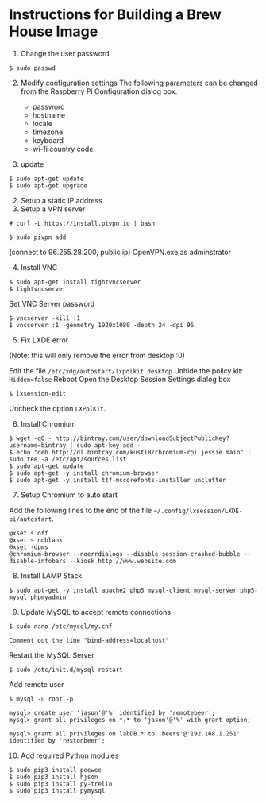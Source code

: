 # Instructions for Building a Brew House Image

1. Change the user password
  ```
  $ sudo passwd
  ```
  
2. Modify configuration settings
  The following parameters can be changed from the Raspberry Pi Configuration dialog box.
    - password
    - hostname
    - locale
    - timezone
    - keyboard
    - wi-fi country code
  
1. update
  ```
  $ sudo apt-get update
  $ sudo apt-get upgrade
  ```
  
2. Setup a static IP address
3. Setup a VPN server
  ```
  # curl -L https://install.pivpn.io | bash
  ```

  ```
  $ sudo pivpn add
  ```
  
  (connect to 96.255.28.200, public ip)
  OpenVPN.exe as adminstrator

4. Install VNC

  ```
  $ sudo apt-get install tightvncserver
  $ tightvncserver
  ```
  Set VNC Server password
  ```
  $ vncserver -kill :1
  $ vncserver :1 -geometry 1920x1080 -depth 24 -dpi 96
  ```

5. Fix LXDE error

  (Note: this will only remove the error from desktop :0)
  
  Edit the file ```/etc/xdg/autostart/lxpolkit.desktop```
  Unhide the policy kit: ```Hidden=false```
  Reboot
  Open the Desktop Session Settings dialog box
  ```
  $ lxsession-edit
  ```
  Uncheck the option ```LXPolKit```.

6. Install Chromium

  ```
  $ wget -qO - http://bintray.com/user/downloadSubjectPublicKey?username=bintray | sudo apt-key add -
  $ echo "deb http://dl.bintray.com/kusti8/chromium-rpi jessie main" | sudo tee -a /etc/apt/sources.list
  $ sudo apt-get update
  $ sudo apt-get -y install chromium-browser
  $ sudo apt-get -y install ttf-mscorefonts-installer unclutter
  ```

7. Setup Chromium to auto start

  Add the following lines to the end of the file ```~/.config/lxsession/LXDE-pi/autostart```.

  ```
  @xset s off
  @xset s noblank
  @xset -dpms
  @chromium-browser --noerrdialogs --disable-session-crashed-bubble --disable-infobars --kiosk http://www.website.com
  ```

8. Install LAMP Stack

  ```
  $ sudo apt-get -y install apache2 php5 mysql-client mysql-server php5-mysql phpmyadmin
  ```

9. Update MySQL to accept remote connections

  ```
  $ sudo nano /etc/mysql/my.cnf
  ```
  
	Comment out the line "bind-address=localhost"

  Restart the MySQL Server
  
  ```
  $ sudo /etc/init.d/mysql restart
  ```
  
  Add remote user

  ```
  $ mysql -u root -p

  mysql> create user 'jason'@'%' identified by 'remotebeer';
  mysql> grant all privileges on *.* to 'jason'@'%' with grant option;

  mysql> grant all privileges on labDB.* to 'beers'@'192.168.1.251' identified by 'restonbeer';
  ```

10. Add required Python modules

  ```
  $ sudo pip3 install peewee
  $ sudo pip3 install hjson
  $ sudo pip3 install py-trello
  $ sudo pip3 install pymysql
  ```

